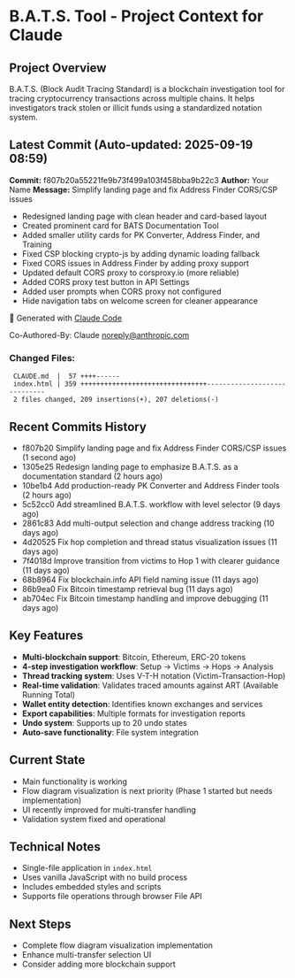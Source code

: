 # B.A.T.S. Tool - Project Context for Claude

## Project Overview
B.A.T.S. (Block Audit Tracing Standard) is a blockchain investigation tool for tracing cryptocurrency transactions across multiple chains. It helps investigators track stolen or illicit funds using a standardized notation system.

## Latest Commit (Auto-updated: 2025-09-19 08:59)

**Commit:** f807b20a55221fe9b73f499a103f458bba9b22c3
**Author:** Your Name
**Message:** Simplify landing page and fix Address Finder CORS/CSP issues

- Redesigned landing page with clean header and card-based layout
- Created prominent card for BATS Documentation Tool
- Added smaller utility cards for PK Converter, Address Finder, and Training
- Fixed CSP blocking crypto-js by adding dynamic loading fallback
- Fixed CORS issues in Address Finder by adding proxy support
- Updated default CORS proxy to corsproxy.io (more reliable)
- Added CORS proxy test button in API Settings
- Added user prompts when CORS proxy not configured
- Hide navigation tabs on welcome screen for cleaner appearance

🤖 Generated with [Claude Code](https://claude.ai/code)

Co-Authored-By: Claude <noreply@anthropic.com>

### Changed Files:
```
 CLAUDE.md  |  57 ++++------
 index.html | 359 ++++++++++++++++++++++++++++++++-----------------------------
 2 files changed, 209 insertions(+), 207 deletions(-)
```

## Recent Commits History

- f807b20 Simplify landing page and fix Address Finder CORS/CSP issues (1 second ago)
- 1305e25 Redesign landing page to emphasize B.A.T.S. as a documentation standard (2 hours ago)
- 10be1b4 Add production-ready PK Converter and Address Finder tools (2 hours ago)
- 5c52cc0 Add streamlined B.A.T.S. workflow with level selector (9 days ago)
- 2861c83 Add multi-output selection and change address tracking (10 days ago)
- 4d20525 Fix hop completion and thread status visualization issues (11 days ago)
- 7f4018d Improve transition from victims to Hop 1 with clearer guidance (11 days ago)
- 68b8964 Fix blockchain.info API field naming issue (11 days ago)
- 86b9ea0 Fix Bitcoin timestamp retrieval bug (11 days ago)
- ab704ec Fix Bitcoin timestamp handling and improve debugging (11 days ago)

## Key Features
- **Multi-blockchain support**: Bitcoin, Ethereum, ERC-20 tokens
- **4-step investigation workflow**: Setup → Victims → Hops → Analysis
- **Thread tracking system**: Uses V-T-H notation (Victim-Transaction-Hop)
- **Real-time validation**: Validates traced amounts against ART (Available Running Total)
- **Wallet entity detection**: Identifies known exchanges and services
- **Export capabilities**: Multiple formats for investigation reports
- **Undo system**: Supports up to 20 undo states
- **Auto-save functionality**: File system integration

## Current State
- Main functionality is working
- Flow diagram visualization is next priority (Phase 1 started but needs implementation)
- UI recently improved for multi-transfer handling
- Validation system fixed and operational

## Technical Notes
- Single-file application in `index.html`
- Uses vanilla JavaScript with no build process
- Includes embedded styles and scripts
- Supports file operations through browser File API

## Next Steps
- Complete flow diagram visualization implementation
- Enhance multi-transfer selection UI
- Consider adding more blockchain support
